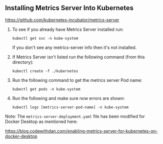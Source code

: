 ## Installing Metrics Server Into Kubernetes

https://github.com/kubernetes-incubator/metrics-server

1. To see if you already have Metrics Server installed run:

    `kubectl get svc -n kube-system`

    If you don't see any metrics-server info then it's not installed.

2. If Metrics Server isn't listed run the following command (from this directory):

    `kubectl create -f ./kubernetes`

3. Run the following command to get the metrics server Pod name:

    `kubectl get pods -n kube-system`

3. Run the following and make sure now errors are shown:

    `kubectl logs [metrics-server-pod-name] -n kube-system`


Note: The `metrics-server-deployment.yaml` file has been modified for Docker Desktop as mentioned here:

https://blog.codewithdan.com/enabling-metrics-server-for-kubernetes-on-docker-desktop
